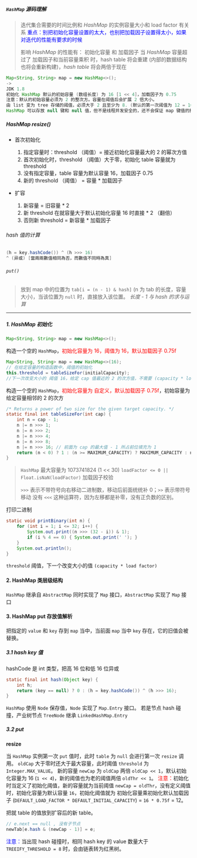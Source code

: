 ##### `HashMap` 源码理解

> 迭代集合需要的时间比例和 *HashMap* 的实例容量大小和 load factor 有关系
> <font color="blue">重点：别把初始化容量设置的太大，也别把加载因子设置得太小，如果对迭代的性能有要求的时候</font>
>
> 影响 *HashMap* 的性能有： 初始化容量 和 加载因子
> 当 *HashMap* 容量超过了 加载因子和当前容量乘积 时，hash table 将会重建 (内部的数据结构也将会重新构建)，*hash table* 将会两倍于现在

```java
Map<String, String> map = new HashMap<>();
->
JDK 1.8
初始化 HashMap 默认的初始容量 (数组长度) 为 16 [1 << 4]，加载因子为 0.75
注意：默认的初始容量必须为 2 的整次方。容量在阈值后会扩展 2 倍大小。
由 list 变为 tree 存储的阈值，必须大于 2 且至少为 8. (默认的第一次阈值为 12 = 16 * 0.75)
HashMap 可以存放 null 键和 null 值，但不是线程并发安全的，还不会保证 map 键值的排序
```

##### HashMap resize()

* 首次初始化
    1. 指定容量时：threshold （阈值）= 接近初始化容量最大的 2 的幂次方值
    2. 首次初始化时，threshold （阈值）大于零，初始化 table 容量就为 threshold
    3. 没有指定容量，table 容量为默认容量 16，加载因子 0.75
    4. 新的 threshold （阈值） = 容量 * 加载因子

* 扩容
    1. 新容量 = 旧容量 * 2
    2. 新 threshold 在就容量大于默认初始化容量 16 时直接 * 2 （翻倍）
    3. 否则新 threshold = 新容量 * 加载因子

###### hash 值的计算

```java
(h = key.hashCode()) ^ (h >>> 16)
^ (异或) [當兩兩數值相同為否，而數值不同時為真]
```

###### `put()`

> 放到 map 中的位置为 `tab[i = (n - 1) & hash]`  (n 为 tab 的长度，容量大小)，当该位置为 `null` 时，直接放入该位置。 *长度 - 1 与 hash 的求与运算*



---

##### 1. HashMap 初始化

```java
Map<String, String> map = new HashMap<>();
```

构造一个空的 `HashMap`，<font color="red">初始化容量为 16，阈值为 16，默认加载因子 0.75f</font>

```java
Map<String, String> map = new HashMap<>(16);
// 在给定容量的构造函数中，阈值的初始化
this.threshold = tableSizeFor(initialCapacity);
//下一次改变大小的 阈值 16，给定 cap 值最近的 2 的次方值，不需要 (capacity * load factor) 计算
```

构造一个空的 `HashMap`，<font color="red">初始化容量为 自定义，默认加载因子 0.75f</font>，初始容量为给定容量相邻的 2 的次方

```java
/* Returns a power of two size for the given target capacity. */
static final int tableSizeFor(int cap) {
    int n = cap - 1;
    n |= n >>> 1;
    n |= n >>> 2;
    n |= n >>> 4;
    n |= n >>> 8;
    n |= n >>> 16; // 前面为 cap 的最大值 - 1 所占前位填充为 1
    return (n < 0) ? 1 : (n >= MAXIMUM_CAPACITY) ? MAXIMUM_CAPACITY : n + 1;
}
```

> `HashMap` 最大容量为 1073741824 (1 << 30)
> `loadFactor <= 0 || Float.isNaN(loadFactor)` 加载因子校验
>
> `>>>`  表示不带符号向右移动二进制数，移动后前面统统补 0；`>>` 表示带符号移动
> 没有 `<<<` 这种运算符，因为左移都是补零，没有正负数的区别。

打印二进制

```java
static void printBinary(int n) {
    for (int i = 1; i <= 32; i++) {
        System.out.print((n >>> (32 - i)) & 1);
        if (i % 4 == 0) { System.out.print(' '); }
    }
    System.out.println();
}
```

`threshold` 阈值，下一个改变大小的值 `(capacity * load factor)`

#### 2. HashMap 类层级结构

`HashMap`  继承自 `AbstractMap` 同时实现了 `Map` 接口，`AbstractMap` 实现了 `Map` 接口

#### 3. HashMap put 存放值解析

把指定的 `value` 和 `key`  存到 `map` 当中，当前面 `map` 当中 `key` 存在，它的旧值会被替换。

##### 3.1 hash key 值

hashCode 是 int 类型，把高 16 位和低 16 位异或

```java
static final int hash(Object key) {
    int h;
    return (key == null) ? 0 : (h = key.hashCode()) ^ (h >>> 16);
}
```

`HashMap` 使用 `Node` 保存值，`Node` 实现了 `Map.Entry` 接口。
若是节点 hash 碰撞，产业树节点 `TreeNode` 继承 `LinkedHashMap.Entry`

##### 3.2 put

**resize**

当 `HashMap` 实例第一次 `put` 值时，此时 `table` 为 `null` 会进行第一次 `resize` 调用。
`oldCap` 大于零时还大于最大容量，此时阈值 `threshold` 为 `Integer.MAX_VALUE`。
新的容量 `newCap` 为 `oldCap` 两倍 `oldCap << 1`，默认初始化容量为 16 (`1 << 4`)，新的阈值也为老的阈值两倍 `oldThr << 1`。
<font color="red">注意：</font>初始化时当定义了初始化阈值，新的容量就为当前阈值 `newCap = oldThr`，没有定义阈值时，初始化容量为默认容量 `16`，初始化阈值就为 初始化容量乘初始化默认加载因子 (`DEFAULT_LOAD_FACTOR * DEFAULT_INITIAL_CAPACITY`) = `16 * 0.75f` = 12。

把就 table 的值放到扩容后的新 table。

```java
// e.next == null , 没有子节点
newTab[e.hash & (newCap - 1)] = e;
```

<font color="blue">注意：</font>当出现 hash 碰撞时，相同 hash key 的 value 数量大于 `TREEIFY_THRESHOLD = 8` 时，会由链表转为红黑树。